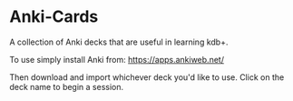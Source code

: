 # Anki-Cards
A collection of Anki decks that are useful in learning kdb+.


To use simply install Anki from: https://apps.ankiweb.net/

Then download and import whichever deck you'd like to use. Click on the deck name to begin a session. 
